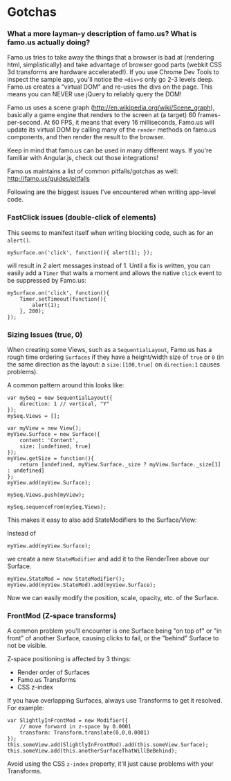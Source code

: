 # Gotchas

### What a more layman-y description of famo.us? What is famo.us actually doing?

Famo.us tries to take away the things that a browser is bad at (rendering html, simplistically) and take advantage of browser good parts (webkit CSS 3d transforms are hardware accelerated!). If you use Chrome Dev Tools to inspect the sample app, you'll notice the `<div>`s only go 2-3 levels deep. Famo.us creates a "virtual DOM" and re-uses the divs on the page. This means you can NEVER use jQuery to reliably query the DOM!

Famo.us uses a scene graph (http://en.wikipedia.org/wiki/Scene_graph), basically a game engine that renders to the screen at (a target) 60 frames-per-second. At 60 FPS, it means that every 16 milliseconds, Famo.us will update its virtual DOM by calling many of the `render` methods on famo.us components, and then render the result to the browser.

Keep in mind that famo.us can be used in many different ways. If you're familiar with Angular.js, check out those integrations!


Famo.us maintains a list of common pitfalls/gotchas as well:
http://famo.us/guides/pitfalls

Following are the biggest issues I've encountered when writing app-level code.

### FastClick issues (double-click of elements)

This seems to manifest itself when writing blocking code, such as for an `alert()`.

    mySurface.on('click', function(){ alert(1); });

will result in _2_ alert messages instead of 1. Until a fix is written, you can easily add a `Timer` that waits a moment and allows the native `click` event to be suppressed by Famo.us:

    mySurface.on('click', function(){
        Timer.setTimeout(function(){
            alert(1);
        }, 200);
    });

### Sizing Issues (true, 0)

When creating some Views, such as a `SequentialLayout`, Famo.us has a rough time ordering `Surfaces` if they have a height/width size of `true` or `0` (in the same direction as the layout: a `size:[100,true]` on `direction:1` causes problems).

A common pattern around this looks like:

    var mySeq = new SequentialLayout({
        direction: 1 // vertical, "Y"
    });
    mySeq.Views = [];

    var myView = new View();
    myView.Surface = new Surface({
        content: 'Content',
        size: [undefined, true]
    });
    myView.getSize = function(){
        return [undefined, myView.Surface._size ? myView.Surface._size[1] : undefined]
    };
    myView.add(myView.Surface);

    mySeq.Views.push(myView);

    mySeq.sequenceFrom(mySeq.Views);


This makes it easy to also add StateModifiers to the Surface/View:

Instead of

    myView.add(myView.Surface);

we create a new `StateModifier` and add it to the RenderTree above our Surface.

    myView.StateMod = new StateModifier();
    myView.add(myView.StateMod).add(myView.Surface);

Now we can easily modify the position, scale, opacity, etc. of the Surface.


### FrontMod (Z-space transforms)

A common problem you'll encounter is one Surface being "on top of" or "in front" of another Surface, causing clicks to fail, or the "behind" Surface to not be visible.

Z-space positioning is affected by 3 things:
- Render order of Surfaces
- Famo.us Transforms
- CSS z-index

If you have overlapping Surfaces, always use Transforms to get it resolved. For example:

    var SlightlyInFrontMod = new Modifier({
        // move forward in z-space by 0.0001
        transform: Transform.translate(0,0,0.0001)
    });
    this.someView.add(SlightlyInFrontMod).add(this.someView.Surface);
    this.someView.add(this.anotherSurfaceThatWillBeBehind);

Avoid using the CSS `z-index` property, it'll just cause problems with your Transforms.



